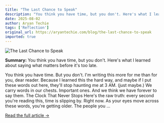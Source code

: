 ```yaml
---
title: "The Last Chance to Speak"
description: "You think you have time, but you don't. Here's what I learned about saying what matters before it's too late."
date: 2025-08-02
author: Aryan Techie
tags: ['Reflection']
original_url: https://aryantechie.com/blog/the-last-chance-to-speak
imported: true
---
```


![The Last Chance to Speak](https://aryantechie.com/images/covers/4-the-last-chance-to-speak.jpg)

**Summary:** You think you have time, but you don't. Here's what I learned about saying what matters before it's too late.

You think you have time. But you don't. I'm writing this more for me than for you, dear reader. Because I learned this the hard way, and maybe if I put these words out here, they'll stop haunting me at 3 AM. (just maybe.) We carry words in our chests. Important ones. And we think we have forever to say them. The Clock That Never Stops Here's the raw truth: every second you're reading this, time is slipping by. Right now. As your eyes move across these words, you're getting older. The people you ...

[Read the full article →](https://aryantechie.com/blog/the-last-chance-to-speak)